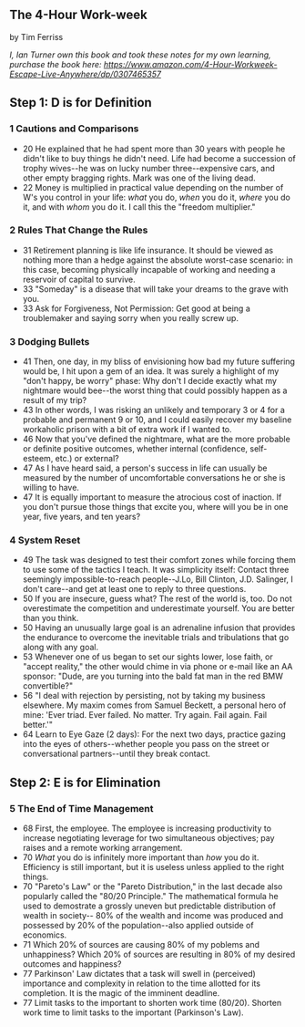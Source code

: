## The 4-Hour Work-week

by Tim Ferriss

*I, Ian Turner own this book and took these notes for my own learning, purchase
the book here: https://www.amazon.com/4-Hour-Workweek-Escape-Live-Anywhere/dp/0307465357*

## Step 1: D is for Definition

### 1 Cautions and Comparisons
* 20 He explained that he had spent more than 30 years with people he didn't
like to buy things he didn't need. Life had become a succession of trophy
wives--he was on lucky number three--expensive cars, and other empty bragging
rights. Mark was one of the living dead.
* 22 Money is multiplied in practical value depending on the number of W's you
control in your life: *what* you do, *when* you do it, *where* you do it, and
with *whom* you do it. I call this the "freedom multiplier."

### 2 Rules That Change the Rules
* 31 Retirement planning is like life insurance. It should be viewed as nothing
more than a hedge against the absolute worst-case scenario: in this case,
becoming physically incapable of working and needing a reservoir of capital to
survive.
* 33 "Someday" is a disease that will take your dreams to the grave with you.
* 33 Ask for Forgiveness, Not Permission: Get good at being a troublemaker and
saying sorry when you really screw up.

### 3 Dodging Bullets
* 41 Then, one day, in my bliss of envisioning how bad my future suffering would
be, I hit upon a gem of an idea. It was surely a highlight of my "don't happy,
be worry" phase: Why don't I decide exactly what my nightmare would bee--the
worst thing that could possibly happen as a result of my trip?
* 43 In other words, I was risking an unlikely and temporary 3 or 4 for a
probable and permanent 9 or 10, and I could easily recover my baseline
workaholic prison with a bit of extra work if I wanted to.
* 46 Now that you've defined the nightmare, what are the more probable or
definite positive outcomes, whether internal (confidence, self-esteem, etc.)
or external?
* 47 As I have heard said, a person's success in life can usually be measured
by the number of uncomfortable conversations he or she is willing to have.
* 47 It is equally important to measure the atrocious cost of inaction. If you
don't pursue those things that excite you, where will you be in one year, five
years, and ten years?

### 4 System Reset
* 49 The task was designed to test their comfort zones while forcing them to
use some of the tactics I teach. It was simplicity itself: Contact three
seemingly impossible-to-reach people--J.Lo, Bill Clinton, J.D. Salinger, I
don't care--and get at least one to reply to three questions.
* 50 If you are insecure, guess what? The rest of the world is, too. Do not
overestimate the competition and underestimate yourself. You are better than
you think.
* 50 Having an unusually large goal is an adrenaline infusion that provides the
endurance to overcome the inevitable trials and tribulations that go along with
any goal.
* 53 Whenever one of us began to set our sights lower, lose faith, or "accept
reality," the other would chime in via phone or e-mail like an AA sponsor:
"Dude, are you turning into the bald fat man in the red BMW convertible?"
* 56 "I deal with rejection by persisting, not by taking my business elsewhere.
My maxim comes from Samuel Beckett, a personal hero of mine: 'Ever triad. Ever
failed. No matter. Try again. Fail again. Fail better.'"
* 64 Learn to Eye Gaze (2 days): For the next two days, practice gazing into
the eyes of others--whether people you pass on the street or conversational
partners--until they break contact.

## Step 2: E is for Elimination

### 5 The End of Time Management
* 68 First, the employee. The employee is increasing productivity to increase
negotiating leverage for two simultaneous objectives; pay raises and a remote
working arrangement.
* 70 *What* you do is infinitely more important than *how* you do it.
Efficiency is still important, but it is useless unless applied to the right
things.
* 70 "Pareto's Law" or the "Pareto Distribution," in the last decade also
popularly called the "80/20 Principle." The mathematical formula he used to
demostrate a grossly uneven but predictable distribution of wealth in society--
80% of the wealth and income was produced and possessed by 20% of the
population--also applied outside of economics.
* 71 Which 20% of sources are causing 80% of my poblems and unhappiness? Which
20% of sources are resulting in 80% of my desired outcomes and happiness?
* 77 Parkinson' Law dictates that a task will swell in (perceived) importance
and complexity in relation to the time allotted for its completion. It is the
magic of the imminent deadline.
* 77 Limit tasks to the important to shorten work time (80/20). Shorten work
time to limit tasks to the important (Parkinson's Law).
